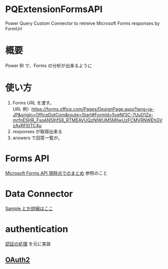 # PQExtensionFormsAPI
Power Query Custom Connector to retreive Microsoft Forms responses by FormUrl

# 概要
Power BI で、Forms の分析が出来るように

# 使い方
1. Forms URL を渡す。<br>URL 例）https://forms.office.com/Pages/DesignPage.aspx?lang=ja-JP&origin=OfficeDotCom&route=Start#FormId=5yeNf3C-7UuD1Ze-mrfnESHR_FsoAN5IhfS8_RTMEAVUQzNIWUM5MlIwUzFCMVRNWEhGVzAxRFI0TC4u
1. responses が取得出来る
1. answers で回答一覧が。

# Forms API 

[Microsoft Forms API 現時点でのまとめ](https://qiita.com/baku2san/items/47c8ad906e01d7e5d5b9) 参照のこと

# Data Connector 

[Sample とか詳細はここ](https://github.com/microsoft/DataConnectors)

# authentication

[認証の処理](https://docs.microsoft.com/ja-jp/power-query/handlingauthentication#azure-active-directory-authentication) を元に実装

## [OAuth2](https://docs.microsoft.com/en-us/azure/active-directory/develop/v2-oauth2-auth-code-flow)


